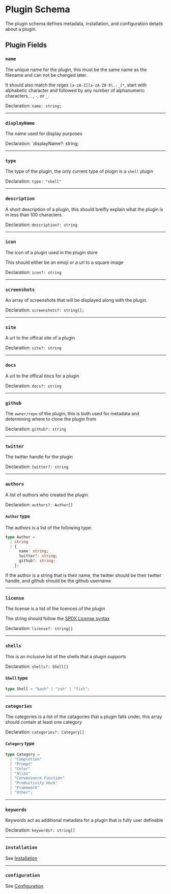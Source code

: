# Plugin Schema

The plugin schema defines metadata, installation, and configuration details about a plugin. 

## Plugin Fields

### `name`

The unique name for the plugin, this must be the same name as the filename and can not be changed later.

It should also match the regex `[a-zA-Z][a-zA-Z0-9\.-_]*`, start with alphabetic character and followed by any number of alphanumeric characters, `.`, `-`, or `_`.

Declaration: `name: string;`

---

### `displayName`

The name used for display purposes

Declaration: `displayName?: string;

---

### `type`

The type of the plugin, the only current type of plugin is a `shell` plugin

Declaration: `type: "shell"`

---

### `description`

A short description of a plugin, this should breifly explain what the plugin is in less than 100 characters.

Declaration: `description?: string`

---

### `icon`

The icon of a plugin used in the plugin store

This should either be an emoji or a url to a square image

Declaration: `icon?: string`

---

### `screenshots`

An array of screenshots that will be displayed along with the plugin.

Declaration: `screenshots?: string[];`

---

### `site`

A url to the offical site of a plugin

Declaration: `site?: string`

---

### `docs`

A url to the offical docs for a plugin

Declaration: `docs?: string`

---

### `github`

The `owner/repo` of the plugin, this is both used for metadata and determining where to clone the plugin from

Declaration: `github?: string`

---

### `twitter`

The twitter handle for the plugin

Declaration: `twitter?: string`

---

### `authors`

A list of authors who created the plugin

Declaration: `authors?: Author[]`

#### `Author` type

The authors is a list of the following type:

```typescript
type Author =
  | string
  | {
      name: string;
      twitter?: string;
      github?: string;
    };
```

If the author is a string that is their name, the twitter should be their twitter handle, and github should be the github username

---

### `license`

The license is a list of the licences of the plugin 

The string should follow the [SPDX License syntax](https://en.wikipedia.org/wiki/Software_Package_Data_Exchange#License_syntax)

Declaration: `license?: string[]`

---

### `shells`

This is an inclusive list of the shells that a plugin supports

Declaration: `shells?: Shell[]` 

#### `Shell` type

```typescript
type Shell = "bash" | "zsh" | "fish";
```

---

### `categories`

The categories is a list of the catagories that a plugin falls under, this array should contain at least one category

Declaration: `categories?: Category[]`

#### `Category` type

```typescript
type Category =
  | "Completion"
  | "Prompt"
  | "Color"
  | "Alias"
  | "Convenience Function"
  | "Productivity Hack"
  | "Framework"
  | "Other";
```

---

### `keywords`

Keywords act as additional metadata for a plugin that is fully user definable

Declaration: `keywords?: string[]`

---

### `installation`

See [Installation](installation_schema.md)

---

### `configuration`

See [Configuration](configuration_schema.md)

